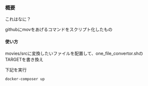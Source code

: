 ### 概要

これはなに？

githubにmovをあげるコマンドをスクリプト化したもの


#### 使い方
movies/srcに変換したいファイルを配置して、one_file_convertor.shのTARGETを書き換え

下記を実行
```bash 
docker-composer up
```